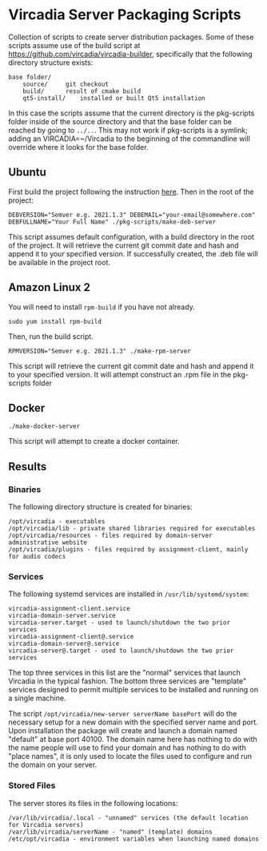 # Vircadia Server Packaging Scripts

Collection of scripts to create server distribution packages. Some of these scripts assume
use of the build script at https://github.com/vircadia/vircadia-builder, specifically that
the following directory structure exists:

```
base folder/
	source/		git checkout
	build/		result of cmake build
	qt5-install/	installed or built Qt5 installation
```

In this case the scripts assume that the current directory is the pkg-scripts folder inside of the source directory
and that the base folder can be reached by going to `../..`. This may not work if pkg-scripts is a symlink; adding an VIRCADIA=~/Vircadia to the beginning of the commandline will override where it looks for the base folder.

## Ubuntu
First build the project following the instruction [here](../BUILD_LINUX.md).
Then in the root of the project:
```
DEBVERSION="Semver e.g. 2021.1.3" DEBEMAIL="your-email@somewhere.com" DEBFULLNAME="Your Full Name" ./pkg-scripts/make-deb-server
```
This script assumes default configuration, with a build directory in the root of the project.
It will retrieve the current git commit date and hash and append it to your specified version. If successfully created, the .deb file will be available in the project root.

## Amazon Linux 2

You will need to install `rpm-build` if you have not already.
```
sudo yum install rpm-build
```
Then, run the build script.
```
RPMVERSION="Semver e.g. 2021.1.3" ./make-rpm-server
```

This script will retrieve the current git commit date and hash and append it to your specified version.
It will attempt construct an .rpm file in the pkg-scripts folder

## Docker
```
./make-docker-server
```

This script will attempt to create a docker container.

## Results

### Binaries

The following directory structure is created for binaries:
```
/opt/vircadia - executables
/opt/vircadia/lib - private shared libraries required for executables
/opt/vircadia/resources - files required by domain-server administrative website
/opt/vircadia/plugins - files required by assignment-client, mainly for audio codecs
```

### Services

The following systemd services are installed in `/usr/lib/systemd/system`:
```
vircadia-assignment-client.service
vircadia-domain-server.service
vircadia-server.target - used to launch/shutdown the two prior services
vircadia-assignment-client@.service
vircadia-domain-server@.service
vircadia-server@.target - used to launch/shutdown the two prior services
```

The top three services in this list are the "normal" services that launch Vircadia
in the typical fashion. The bottom three services are "template" services designed
to permit multiple services to be installed and running on a single machine.

The script `/opt/vircadia/new-server serverName basePort` will do the necessary
setup for a new domain with the specified server name and port. Upon installation
the package will create and launch a domain named "default" at base port 40100.
The domain name here has nothing to do with the name people will use to find your
domain and has nothing to do with "place names", it is only used to locate the files
used to configure and run the domain on your server.

### Stored Files

The server stores its files in the following locations:
```
/var/lib/vircadia/.local - "unnamed" services (the default location for Vircadia servers)
/var/lib/vircadia/serverName - "named" (template) domains
/etc/opt/vircadia - environment variables when launching named domains
```
